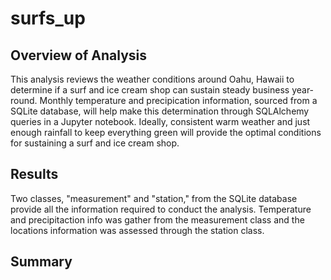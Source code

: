 # surfs_up


## Overview of Analysis

This analysis reviews the weather conditions around Oahu, Hawaii to determine if a surf and ice cream shop can sustain steady business year-round. Monthly temperature and precipication information, sourced from a SQLite database, will help make this determination through SQLAlchemy queries in a Jupyter notebook. Ideally, consistent warm weather and just enough rainfall to keep everything green will provide the optimal conditions for sustaining a surf and ice cream shop.


## Results
Two classes, "measurement" and "station," from the SQLite database provide all the information required to conduct the analysis. Temperature and precipitaction info was gather from the measurement class and the locations information was assessed through the station class.


## Summary